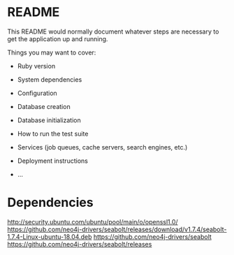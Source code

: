 # README

This README would normally document whatever steps are necessary to get the
application up and running.

Things you may want to cover:

* Ruby version

* System dependencies

* Configuration

* Database creation

* Database initialization

* How to run the test suite

* Services (job queues, cache servers, search engines, etc.)

* Deployment instructions

* ...

# Dependencies
http://security.ubuntu.com/ubuntu/pool/main/o/openssl1.0/
https://github.com/neo4j-drivers/seabolt/releases/download/v1.7.4/seabolt-1.7.4-Linux-ubuntu-18.04.deb
https://github.com/neo4j-drivers/seabolt
https://github.com/neo4j-drivers/seabolt/releases
